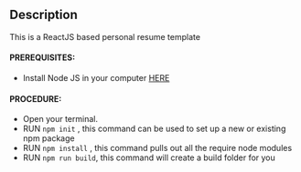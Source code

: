 ## Description
This is a ReactJS based personal resume template 

#### PREREQUISITES:
- Install Node JS in your computer <a href='https://nodejs.org/en/'>HERE</a>
#### PROCEDURE:

- Open your terminal.
- RUN <code>npm init</code> , this command can be used to set up a new or existing npm package
- RUN <code>npm install</code> , this command pulls out all the require node modules
- RUN <code>npm run build</code>, this command will create a build folder for you
